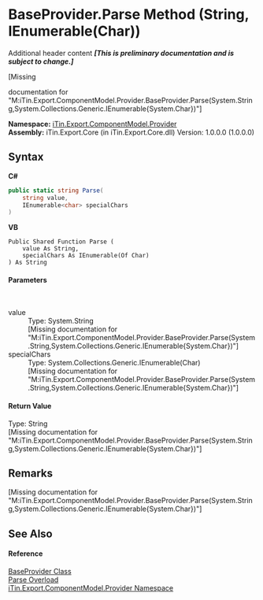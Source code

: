 # BaseProvider.Parse Method (String, IEnumerable(Char))
Additional header content _**\[This is preliminary documentation and is subject to change.\]**_

\[Missing <summary> documentation for "M:iTin.Export.ComponentModel.Provider.BaseProvider.Parse(System.String,System.Collections.Generic.IEnumerable{System.Char})"\]

**Namespace:**&nbsp;<a href="723a96b5-5779-2554-cf17-05149bfcb802">iTin.Export.ComponentModel.Provider</a><br />**Assembly:**&nbsp;iTin.Export.Core (in iTin.Export.Core.dll) Version: 1.0.0.0 (1.0.0.0)

## Syntax

**C#**<br />
``` C#
public static string Parse(
	string value,
	IEnumerable<char> specialChars
)
```

**VB**<br />
``` VB
Public Shared Function Parse ( 
	value As String,
	specialChars As IEnumerable(Of Char)
) As String
```


#### Parameters
&nbsp;<dl><dt>value</dt><dd>Type: System.String<br />\[Missing <param name="value"/> documentation for "M:iTin.Export.ComponentModel.Provider.BaseProvider.Parse(System.String,System.Collections.Generic.IEnumerable{System.Char})"\]</dd><dt>specialChars</dt><dd>Type: System.Collections.Generic.IEnumerable(Char)<br />\[Missing <param name="specialChars"/> documentation for "M:iTin.Export.ComponentModel.Provider.BaseProvider.Parse(System.String,System.Collections.Generic.IEnumerable{System.Char})"\]</dd></dl>

#### Return Value
Type: String<br />\[Missing <returns> documentation for "M:iTin.Export.ComponentModel.Provider.BaseProvider.Parse(System.String,System.Collections.Generic.IEnumerable{System.Char})"\]

## Remarks
\[Missing <remarks> documentation for "M:iTin.Export.ComponentModel.Provider.BaseProvider.Parse(System.String,System.Collections.Generic.IEnumerable{System.Char})"\]

## See Also


#### Reference
<a href="f3556fb2-c7e1-5904-974e-18f789583e49">BaseProvider Class</a><br /><a href="93436680-95ae-d285-e194-d815b7e3a135">Parse Overload</a><br /><a href="723a96b5-5779-2554-cf17-05149bfcb802">iTin.Export.ComponentModel.Provider Namespace</a><br />